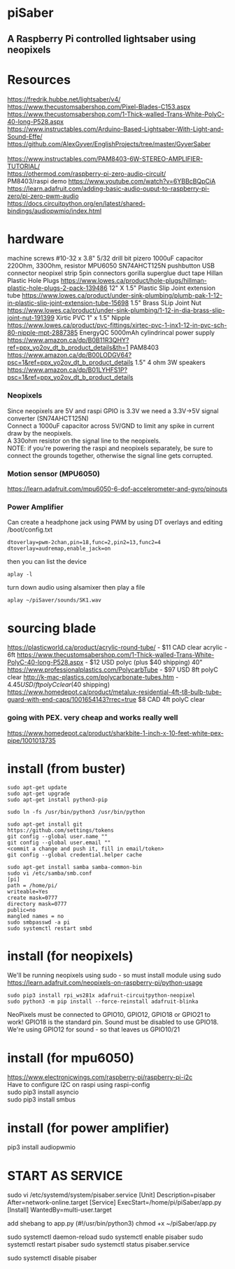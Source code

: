 
# piSaber
## A Raspberry Pi controlled lightsaber using neopixels


# Resources
https://fredrik.hubbe.net/lightsaber/v4/<BR>
https://www.thecustomsabershop.com/Pixel-Blades-C153.aspx<BR>
https://www.thecustomsabershop.com/1-Thick-walled-Trans-White-PolyC-40-long-P528.aspx<BR>
https://www.instructables.com/Arduino-Based-Lightsaber-With-Light-and-Sound-Effe/<BR>
    https://github.com/AlexGyver/EnglishProjects/tree/master/GyverSaber<BR>
<BR>
https://www.instructables.com/PAM8403-6W-STEREO-AMPLIFIER-TUTORIAL/<BR>
https://othermod.com/raspberry-pi-zero-audio-circuit/<BR>
PM8403/raspi demo https://www.youtube.com/watch?v=6YBBcBQpCiA<BR>
https://learn.adafruit.com/adding-basic-audio-ouput-to-raspberry-pi-zero/pi-zero-pwm-audio<BR>
https://docs.circuitpython.org/en/latest/shared-bindings/audiopwmio/index.html<BR>

# hardware
machine screws #10-32 x 3.8"
5/32 drill bit
pizero
1000uF capacitor
220Ohm, 330Ohm, resistor
MPU6050
SN74AHCT125N
pushbutton
USB connector
neopixel strip
5pin connectors
gorilla superglue
duct tape
Hillan Plastic Hole Plugs
https://www.lowes.ca/product/hole-plugs/hillman-plastic-hole-plugs-2-pack-139486
12" X 1.5" Plastic Slip Joint extension tube
https://www.lowes.ca/product/under-sink-plumbing/plumb-pak-1-12-in-plastic-slip-joint-extension-tube-15698
1.5" Brass SLip Joint Nut
https://www.lowes.ca/product/under-sink-plumbing/1-12-in-dia-brass-slip-joint-nut-191399
Xirtic PVC 1" x 1.5" Nipple
https://www.lowes.ca/product/pvc-fittings/xirtec-pvc-1-inx1-12-in-pvc-sch-80-nipple-mpt-2887385
EnergyQC 5000mAh cylindrincal power supply
https://www.amazon.ca/dp/B0B11R3QHY?ref=ppx_yo2ov_dt_b_product_details&th=1
PAM8403
https://www.amazon.ca/dp/B00LODGV64?psc=1&ref=ppx_yo2ov_dt_b_product_details
1.5" 4 ohm 3W speakers
https://www.amazon.ca/dp/B01LYHFS1P?psc=1&ref=ppx_yo2ov_dt_b_product_details



### Neopixels
Since neopixels are 5V and raspi GPIO is 3.3V we need a 3.3V->5V signal converter (SN74AHCT125N)<BR>
Connect a 1000uF capacitor across 5V/GND to limit any spike in current draw by the neopixels.<BR>
A 330ohm resistor on the signal line to the neopixels.<BR>
NOTE: if you're powering the raspi and neopixels separately, be sure to connect the grounds together, otherwise the signal line gets corrupted.<BR>

### Motion sensor (MPU6050)
https://learn.adafruit.com/mpu6050-6-dof-accelerometer-and-gyro/pinouts<BR>

### Power Amplifier
Can create a headphone jack using PWM by using DT overlays and editing /boot/config.txt
```
dtoverlay=pwm-2chan,pin=18,func=2,pin2=13,func2=4
dtoverlay=audremap,enable_jack=on
```

then you can list the device 
```
aplay -l
```
turn down audio using alsamixer
then play a file 
```
aplay ~/piSaver/sounds/SK1.wav
```


# sourcing blade
https://plasticworld.ca/product/acrylic-round-tube/ - $11 CAD clear acrylic - 6ft
https://www.thecustomsabershop.com/1-Thick-walled-Trans-White-PolyC-40-long-P528.aspx - $12 USD polyc (plus $40 shipping) 40"
https://www.professionalplastics.com/PolycarbTube - $97 USD 8ft polyC clear
http://k-mac-plastics.com/polycarbonate-tubes.htm - $4.45USD/ft polyC clear ($40 shipping)
https://www.homedepot.ca/product/metalux-residential-4ft-t8-bulb-tube-guard-with-end-caps/1001654143?rrec=true $8 CAD 4ft polyC clear

### going with PEX. very cheap and works really well
https://www.homedepot.ca/product/sharkbite-1-inch-x-10-feet-white-pex-pipe/1001013735

# install (from buster)
```
sudo apt-get update
sudo apt-get upgrade
sudo apt-get install python3-pip

sudo ln -fs /usr/bin/python3 /usr/bin/python

sudo apt-get install git
https://github.com/settings/tokens
git config --global user.name ""
git config --global user.email ""
<commit a change and push it, fill in email/token>
git config --global credential.helper cache
    
sudo apt-get install samba samba-common-bin
sudo vi /etc/samba/smb.conf
[pi]
path = /home/pi/
writeable=Yes
create mask=0777
directory mask=0777
public=no
mangled names = no
sudo smbpasswd -a pi
sudo systemctl restart smbd

```

# install (for neopixels)
We'll be running neopixels using sudo - so must install module using sudo<BR>
https://learn.adafruit.com/neopixels-on-raspberry-pi/python-usage<BR>
```
sudo pip3 install rpi_ws281x adafruit-circuitpython-neopixel
sudo python3 -m pip install --force-reinstall adafruit-blinka
```
NeoPixels must be connected to GPIO10, GPIO12, GPIO18 or GPIO21 to work! GPIO18 is the standard pin.
Sound must be disabled to use GPIO18. We're using GPIO12 for sound - so that leaves us GPIO10/21

# install (for mpu6050)
https://www.electronicwings.com/raspberry-pi/raspberry-pi-i2c<BR>
Have to configure I2C on raspi using raspi-config<BR>
sudo pip3 install asyncio<BR>
sudo pip3 install smbus<BR>

# install (for power amplifier)
pip3 install audiopwmio


# START AS SERVICE
sudo vi /etc/systemd/system/pisaber.service
[Unit]
Description=pisaber
After=network-online.target
[Service]
ExecStart=/home/pi/piSaber/app.py
[Install]
WantedBy=multi-user.target

add shebang to app.py (#!/usr/bin/python3)
chmod +x ~/piSaber/app.py

sudo systemctl daemon-reload
sudo systemctl enable pisaber
sudo systemctl restart pisaber
sudo systemctl status pisaber.service

sudo systemctl disable pisaber
